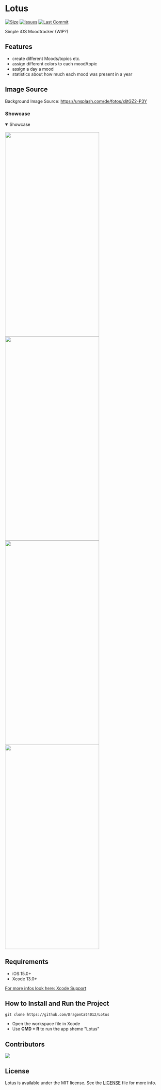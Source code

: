 # Lotus
[![Size](https://img.shields.io/github/repo-size/DragonCat4012/Lotus?color=3a7869&label=SIZE&style=for-the-badge)](https://github.com/DragonCat4012/Lotus)
[![Issues](https://img.shields.io/github/issues/DragonCat4012/Lotus?color=3a7869&label=Issues&style=for-the-badge)](https://github.com/DragonCat4012/Lotus)
[![Last Commit](https://img.shields.io/github/last-commit/DragonCat4012/Lotus/main?color=3a7869&label=lastcommit&style=for-the-badge)](https://github.com/DragonCat4012/Lotus)

Simple iOS Moodtracker (WIP?)

## Features
* create different Moods/topics etc.
* assign different colors to each mood/topic
* assign a day a mood
* statistics about how much each mood was present in a year

## Image Source
Background Image Source: https://unsplash.com/de/fotos/xljtGZ2-P3Y

### Showcase
<details open>
<summary>Showcase</summary>
<br>
  
<img src="https://kiarar.moe/images/lotus/lotus1.png" width="310" height="670">
<img src="https://kiarar.moe/images/lotus/lotus4.png" width="310" height="670">

<img src="https://kiarar.moe/images/lotus/lotus2.png" width="310" height="670">
<img src="https://kiarar.moe/images/lotus/lotus3.png" width="310" height="670">
</details>

## Requirements

- iOS 15.0+
- Xcode 13.0+

[For more infos look here: Xcode Support](https://developer.apple.com/support/xcode/)


## How to Install and Run the Project

```
git clone https://github.com/DragonCat4012/Lotus
```

- Open the workspace file in Xcode
- Use **CMD + R** to run the app sheme "Lotus"

## Contributors

<a href = "https://github.com/DragonCat4012/Lotus/graphs/contributors">
  <img src = "https://contrib.rocks/image?repo=DragonCat4012/Lotus"/>
</a>


## License

Lotus is available under the MIT license. See the [LICENSE](https://github.com/DragonCat4012/Lotus/blob/main/LICENSE) file for more info.
